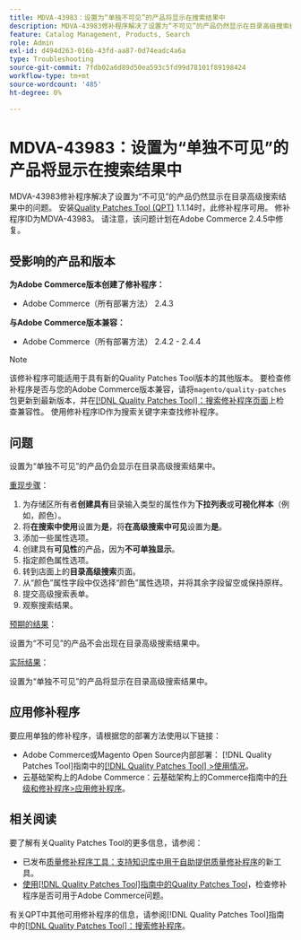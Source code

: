 ```yaml
---
title: MDVA-43983：设置为“单独不可见”的产品将显示在搜索结果中
description: MDVA-43983修补程序解决了设置为“不可见”的产品仍然显示在目录高级搜索结果中的问题。 安装[Quality Patches Tool (QPT)](https://experienceleague.adobe.com/en/docs/commerce-operations/tools/quality-patches-tool/quality-patches-tool-to-self-serve-quality-patches) 1.1.14后，即可使用此修补程序。 修补程序ID为MDVA-43983。 请注意，该问题计划在Adobe Commerce 2.4.5中修复。
feature: Catalog Management, Products, Search
role: Admin
exl-id: d494d263-016b-43fd-aa87-0d74eadc4a6a
type: Troubleshooting
source-git-commit: 7fdb02a6d89d50ea593c5fd99d78101f89198424
workflow-type: tm+mt
source-wordcount: '485'
ht-degree: 0%

---
```


# MDVA-43983：设置为“单独不可见”的产品将显示在搜索结果中

MDVA-43983修补程序解决了设置为“不可见”的产品仍然显示在目录高级搜索结果中的问题。 安装[Quality Patches Tool (QPT)](https://experienceleague.adobe.com/en/docs/commerce-operations/tools/quality-patches-tool/quality-patches-tool-to-self-serve-quality-patches) 1.1.14时，此修补程序可用。 修补程序ID为MDVA-43983。 请注意，该问题计划在Adobe Commerce 2.4.5中修复。

## 受影响的产品和版本

**为Adobe Commerce版本创建了修补程序：**

* Adobe Commerce（所有部署方法） 2.4.3

**与Adobe Commerce版本兼容：**

* Adobe Commerce（所有部署方法） 2.4.2 - 2.4.4

>[!NOTE]
>
>该修补程序可能适用于具有新的Quality Patches Tool版本的其他版本。 要检查修补程序是否与您的Adobe Commerce版本兼容，请将`magento/quality-patches`包更新到最新版本，并在[[!DNL Quality Patches Tool]：搜索修补程序页面](https://experienceleague.adobe.com/en/docs/commerce-operations/tools/quality-patches-tool/quality-patches-tool-to-self-serve-quality-patches)上检查兼容性。 使用修补程序ID作为搜索关键字来查找修补程序。

## 问题

设置为“单独不可见”的产品仍会显示在目录高级搜索结果中。

<u>重现步骤</u>：

1. 为存储区所有者&#x200B;**创建具有**&#x200B;目录输入类型的属性作为&#x200B;**下拉列表**&#x200B;或&#x200B;**可视化样本**（例如，颜色）。
1. 将&#x200B;**在搜索中使用**&#x200B;设置为&#x200B;**是**，将&#x200B;**在高级搜索中可见**&#x200B;设置为&#x200B;**是**。
1. 添加一些属性选项。
1. 创建具有&#x200B;**可见性**&#x200B;的产品，因为&#x200B;**不可单独显示**。
1. 指定颜色属性选项。
1. 转到店面上的&#x200B;**目录高级搜索**&#x200B;页面。
1. 从“颜色”属性字段中仅选择“颜色”属性选项，并将其余字段留空或保持原样。
1. 提交高级搜索表单。
1. 观察搜索结果。

<u>预期的结果</u>：

设置为“不可见”的产品不会出现在目录高级搜索结果中。

<u>实际结果</u>：

设置为“单独不可见”的产品将显示在目录高级搜索结果中。

## 应用修补程序

要应用单独的修补程序，请根据您的部署方法使用以下链接：

* Adobe Commerce或Magento Open Source内部部署： [!DNL Quality Patches Tool]指南中的[[!DNL Quality Patches Tool] >使用情况](/help/tools/quality-patches-tool/usage.md)。
* 云基础架构上的Adobe Commerce：云基础架构上的Commerce指南中的[升级和修补程序>应用修补程序](https://experienceleague.adobe.com/docs/commerce-cloud-service/user-guide/develop/upgrade/apply-patches.html)。

## 相关阅读

要了解有关Quality Patches Tool的更多信息，请参阅：

* 已发布[质量修补程序工具：支持知识库中用于自助提供质量修补程序](https://experienceleague.adobe.com/en/docs/commerce-operations/tools/quality-patches-tool/quality-patches-tool-to-self-serve-quality-patches)的新工具。
* [使用[!DNL Quality Patches Tool]指南中的Quality Patches Tool](/help/tools/quality-patches-tool/patches-available-in-qpt/check-patch-for-magento-issue-with-magento-quality-patches.md)，检查修补程序是否可用于Adobe Commerce问题。

有关QPT中其他可用修补程序的信息，请参阅[!DNL Quality Patches Tool]指南中的[[!DNL Quality Patches Tool]：搜索修补程序](https://experienceleague.adobe.com/tools/commerce-quality-patches/index.html)。
